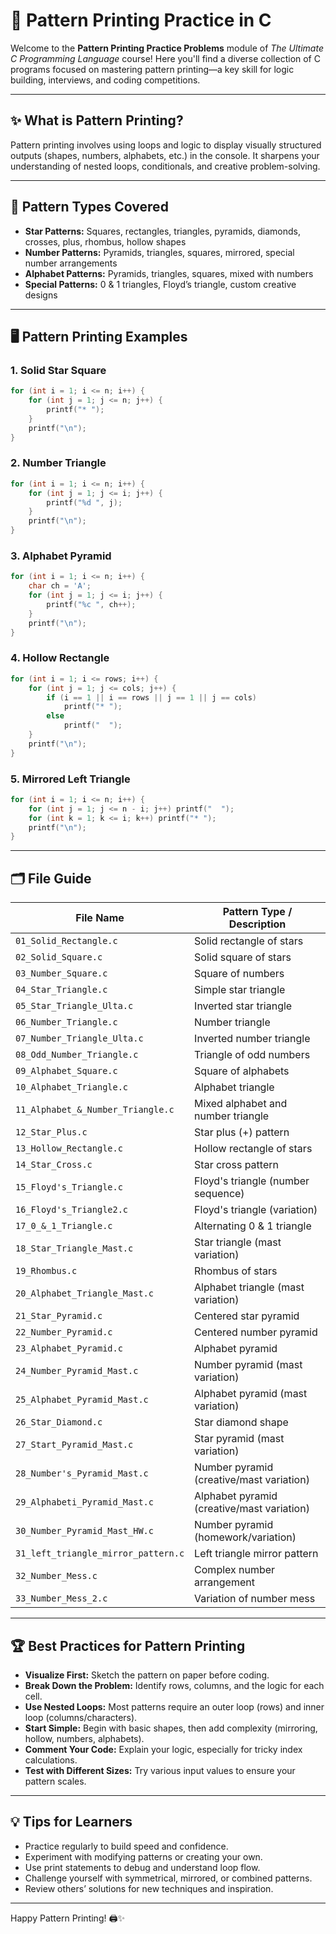 # 🎨 Pattern Printing Practice in C

Welcome to the **Pattern Printing Practice Problems** module of _The Ultimate C Programming Language_ course! Here you'll find a diverse collection of C programs focused on mastering pattern printing—a key skill for logic building, interviews, and coding competitions.

---

## ✨ What is Pattern Printing?

Pattern printing involves using loops and logic to display visually structured outputs (shapes, numbers, alphabets, etc.) in the console. It sharpens your understanding of nested loops, conditionals, and creative problem-solving.

---

## 🧩 Pattern Types Covered

- **Star Patterns:** Squares, rectangles, triangles, pyramids, diamonds, crosses, plus, rhombus, hollow shapes
- **Number Patterns:** Pyramids, triangles, squares, mirrored, special number arrangements
- **Alphabet Patterns:** Pyramids, triangles, squares, mixed with numbers
- **Special Patterns:** 0 & 1 triangles, Floyd’s triangle, custom creative designs

---

## 🖥️ Pattern Printing Examples

### 1. Solid Star Square

```c
for (int i = 1; i <= n; i++) {
    for (int j = 1; j <= n; j++) {
        printf("* ");
    }
    printf("\n");
}
```

### 2. Number Triangle

```c
for (int i = 1; i <= n; i++) {
    for (int j = 1; j <= i; j++) {
        printf("%d ", j);
    }
    printf("\n");
}
```

### 3. Alphabet Pyramid

```c
for (int i = 1; i <= n; i++) {
    char ch = 'A';
    for (int j = 1; j <= i; j++) {
        printf("%c ", ch++);
    }
    printf("\n");
}
```

### 4. Hollow Rectangle

```c
for (int i = 1; i <= rows; i++) {
    for (int j = 1; j <= cols; j++) {
        if (i == 1 || i == rows || j == 1 || j == cols)
            printf("* ");
        else
            printf("  ");
    }
    printf("\n");
}
```

### 5. Mirrored Left Triangle

```c
for (int i = 1; i <= n; i++) {
    for (int j = 1; j <= n - i; j++) printf("  ");
    for (int k = 1; k <= i; k++) printf("* ");
    printf("\n");
}
```

---

## 🗂️ File Guide

| File Name                        | Pattern Type / Description                       |
|----------------------------------|-------------------------------------------------|
| `01_Solid_Rectangle.c`           | Solid rectangle of stars                         |
| `02_Solid_Square.c`              | Solid square of stars                            |
| `03_Number_Square.c`             | Square of numbers                                |
| `04_Star_Triangle.c`             | Simple star triangle                             |
| `05_Star_Triangle_Ulta.c`        | Inverted star triangle                           |
| `06_Number_Triangle.c`           | Number triangle                                  |
| `07_Number_Triangle_Ulta.c`      | Inverted number triangle                         |
| `08_Odd_Number_Triangle.c`       | Triangle of odd numbers                          |
| `09_Alphabet_Square.c`           | Square of alphabets                              |
| `10_Alphabet_Triangle.c`         | Alphabet triangle                                |
| `11_Alphabet_&_Number_Triangle.c`| Mixed alphabet and number triangle               |
| `12_Star_Plus.c`                 | Star plus (+) pattern                            |
| `13_Hollow_Rectangle.c`          | Hollow rectangle of stars                        |
| `14_Star_Cross.c`                | Star cross pattern                               |
| `15_Floyd's_Triangle.c`          | Floyd's triangle (number sequence)               |
| `16_Floyd's_Triangle2.c`         | Floyd's triangle (variation)                     |
| `17_0_&_1_Triangle.c`            | Alternating 0 & 1 triangle                       |
| `18_Star_Triangle_Mast.c`        | Star triangle (mast variation)                   |
| `19_Rhombus.c`                   | Rhombus of stars                                 |
| `20_Alphabet_Triangle_Mast.c`    | Alphabet triangle (mast variation)               |
| `21_Star_Pyramid.c`              | Centered star pyramid                            |
| `22_Number_Pyramid.c`            | Centered number pyramid                          |
| `23_Alphabet_Pyramid.c`          | Alphabet pyramid                                 |
| `24_Number_Pyramid_Mast.c`       | Number pyramid (mast variation)                  |
| `25_Alphabet_Pyramid_Mast.c`     | Alphabet pyramid (mast variation)                |
| `26_Star_Diamond.c`              | Star diamond shape                               |
| `27_Start_Pyramid_Mast.c`        | Star pyramid (mast variation)                    |
| `28_Number's_Pyramid_Mast.c`     | Number pyramid (creative/mast variation)         |
| `29_Alphabeti_Pyramid_Mast.c`    | Alphabet pyramid (creative/mast variation)       |
| `30_Number_Pyramid_Mast_HW.c`    | Number pyramid (homework/variation)              |
| `31_left_triangle_mirror_pattern.c` | Left triangle mirror pattern                 |
| `32_Number_Mess.c`               | Complex number arrangement                       |
| `33_Number_Mess_2.c`             | Variation of number mess                         |

---

## 🏆 Best Practices for Pattern Printing

- **Visualize First:** Sketch the pattern on paper before coding.
- **Break Down the Problem:** Identify rows, columns, and the logic for each cell.
- **Use Nested Loops:** Most patterns require an outer loop (rows) and inner loop (columns/characters).
- **Start Simple:** Begin with basic shapes, then add complexity (mirroring, hollow, numbers, alphabets).
- **Comment Your Code:** Explain your logic, especially for tricky index calculations.
- **Test with Different Sizes:** Try various input values to ensure your pattern scales.

---

## 💡 Tips for Learners

- Practice regularly to build speed and confidence.
- Experiment with modifying patterns or creating your own.
- Use print statements to debug and understand loop flow.
- Challenge yourself with symmetrical, mirrored, or combined patterns.
- Review others’ solutions for new techniques and inspiration.

---

Happy Pattern Printing! 🖨️✨
